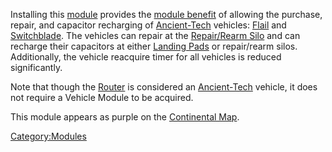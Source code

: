 Installing this [module](modules "wikilink") provides the [module
benefit](module_benefit "wikilink") of allowing the purchase, repair,
and capacitor recharging of [Ancient-Tech](Ancient-Tech "wikilink")
vehicles: [Flail](Flail "wikilink") and
[Switchblade](Switchblade "wikilink"). The vehicles can repair at the
[Repair/Rearm Silo](Repair/Rearm_Silo "wikilink") and can recharge their
capacitors at either [Landing Pads](Landing_Pad "wikilink") or
repair/rearm silos. Additionally, the vehicle reacquire timer for all
vehicles is reduced significantly.

Note that though the [Router](Router "wikilink") is considered an
[Ancient-Tech](Ancient-Tech "wikilink") vehicle, it does not require a
Vehicle Module to be acquired.

This module appears as purple on the [Continental
Map](Continental_Map "wikilink").

[Category:Modules](Category:Modules "wikilink")